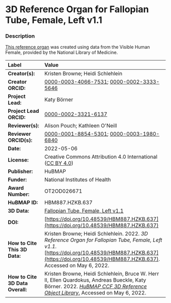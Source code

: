 # 3D Reference Organ for Fallopian Tube, Female, Left v1.1

### Description
[This reference organ](https://humanatlas.io/3d-reference-library) was created using data from the Visible Human Female, provided by the National Library of Medicine.

| Label | Value |
| :------------- |:-------------|
| **Creator(s):** | Kristen Browne; Heidi Schlehlein |
| **Creator ORCID:** | [0000-0003-4066-7531](https://orcid.org/0000-0003-4066-7531); [0000-0002-3333-5646](https://orcid.org/0000-0002-3333-5646)|
| **Project Lead:** | Katy B&ouml;rner |
| **Project Lead ORCID:** | [0000-0002-3321-6137](https://orcid.org/0000-0002-3321-6137) |
| **Reviewer(s):** | Alison Pouch; Kathleen O'Neill |
| **Reviewer ORCID(s):** |[0000-0001-8854-5301](https://doi.org/10.5072/0000-0001-8854-5301); [0000-0003-1980-6840](https://doi.org/10.5072/0000-0003-1980-6840) |
| **Date:** | 2022-05-06 |
| **License:** | Creative Commons Attribution 4.0 International ([CC BY 4.0](https://creativecommons.org/licenses/by/4.0/)) |
| **Publisher:** | HuBMAP |
| **Funder:** | National Institutes of Health |
| **Award Number:** | OT2OD026671 |
| **HuBMAP ID:** | HBM887.HZKB.637 |
| **3D Data:** | [Fallopian Tube, Female, Left v1.1](https://cdn.humanatlas.io/hra-releases/v1.2/models/VH_F_Fallopian_Tube_L.glb) |
| **DOI:** | [https://doi.org/10.48539/HBM887.HZKB.637](https://doi.org/10.48539/HBM887.HZKB.637) |
| **How to Cite This 3D Data:** | Kristen Browne; Heidi Schlehlein. 2022. *3D Reference Organ for Fallopian Tube, Female, Left v1.1.* [https://doi.org/10.48539/HBM887.HZKB.637](https://doi.org/10.48539/HBM887.HZKB.637). Accessed on May 6, 2022. |
| **How to Cite 3D Data Overall:** | Kristen Browne, Heidi Schlehlein, Bruce W. Herr II, Ellen Quardokus, Andreas Bueckle, Katy B&ouml;rner. 2022. [*HuBMAP CCF 3D Reference Object Library*.](https://humanatlas.io/3d-reference-library) Accessed on May 6, 2022. |
